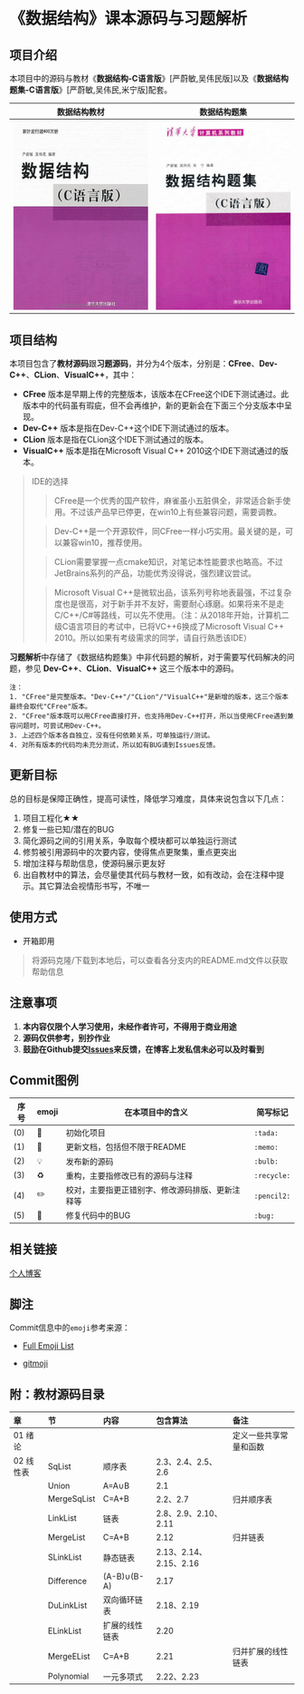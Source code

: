 # 《数据结构》课本源码与习题解析


## 项目介绍

本项目中的源码与教材《**数据结构-C语言版**》[严蔚敏,吴伟民版]以及《**数据结构题集-C语言版**》[严蔚敏,吴伟民,米宁版]配套。

|           数据结构教材           |           数据结构题集           |
| :----------------------------: | :----------------------------: |
| ![数据结构教材](数据结构教材.png) | ![数据结构题集](数据结构题集.png) |


## 项目结构

本项目包含了**教材源码**跟**习题源码**，并分为4个版本，分别是：**CFree**、**Dev-C++**、**CLion**、**VisualC++**，其中：

- **CFree** 版本是早期上传的完整版本，该版本在CFree这个IDE下测试通过。此版本中的代码虽有瑕疵，但不会再维护，新的更新会在下面三个分支版本中呈现。
- **Dev-C++** 版本是指在Dev-C++这个IDE下测试通过的版本。
- **CLion** 版本是指在CLion这个IDE下测试通过的版本。
- **VisualC++** 版本是指在Microsoft Visual C++ 2010这个IDE下测试通过的版本。

> IDE的选择    
>> CFree是一个优秀的国产软件，麻雀虽小五脏俱全，非常适合新手使用。不过该产品早已停更，在win10上有些兼容问题，需要调教。    
>  
>> Dev-C++是一个开源软件，同CFree一样小巧实用。最关键的是，可以兼容win10，推荐使用。   
>  
>> CLion需要掌握一点cmake知识，对笔记本性能要求也略高。不过JetBrains系列的产品，功能优秀没得说，强烈建议尝试。    
>  
>> Microsoft Visual C++是微软出品，该系列号称地表最强，不过复杂度也是很高，对于新手并不友好，需要耐心琢磨。如果将来不是走C/C++/C#等路线，可以先不使用。（注：从2018年开始，计算机二级C语言项目的考试中，已将VC++6换成了Microsoft Visual C++ 2010。所以如果有考级需求的同学，请自行熟悉该IDE）    

**习题解析**中存储了《数据结构题集》中非代码题的解析，对于需要写代码解决的问题，参见 **Dev-C++**、**CLion**、**VisualC++** 这三个版本中的源码。

```
注：
1. "CFree"是完整版本。"Dev-C++"/"CLion"/"VisualC++"是新增的版本，这三个版本最终会取代"CFree"版本。
2. "CFree"版本既可以用CFree直接打开，也支持用Dev-C++打开，所以当使用CFree遇到兼容问题时，可尝试用Dev-C++。
3. 上述四个版本各自独立，没有任何依赖关系，可单独运行/测试。
4. 对所有版本的代码均未充分测试，所以如有BUG请到Issues反馈。
```


## 更新目标

总的目标是保障正确性，提高可读性，降低学习难度，具体来说包含以下几点：

1. 项目工程化★★
2. 修复一些已知/潜在的BUG
3. 简化源码之间的引用关系，争取每个模块都可以单独运行测试
4. 修剪被引用源码中的次要内容，使得焦点更聚集，重点更突出
5. 增加注释与帮助信息，使源码展示更友好
6. 出自教材中的算法，会尽量使其代码与教材一致，如有改动，会在注释中提示。其它算法会视情形书写，不唯一


## 使用方式

*   开箱即用

> 将源码克隆/下载到本地后，可以查看各分支内的README.md文件以获取帮助信息


## 注意事项

1. **本内容仅限个人学习使用，未经作者许可，不得用于商业用途**
2. **源码仅供参考，别抄作业**
3. **鼓励在Github提交[Issues](https://github.com/kangjianwei/Data-Structure/issues)来反馈，在博客上发私信未必可以及时看到**


## Commit图例

| 序号 |   emoji   |               在本项目中的含义               |   简写标记   |
| ---- | --------- | ------------------------------------------- | ----------- |
| (0) | :tada:    | 初始化项目                                   | `:tada:`    |
| (1) | :memo:    | 更新文档，包括但不限于README                  | `:memo:`    |
| (2) | :bulb:    | 发布新的源码                                 | `:bulb:`    |
| (3) | :recycle: | 重构，主要指修改已有的源码与注释               | `:recycle:` |
| (4) | :pencil2: | 校对，主要指更正错别字、修改源码排版、更新注释等 | `:pencil2:` |
| (5) | :bug:     | 修复代码中的BUG                              | `:bug:`     |


## 相关链接

[个人博客](http://www.cnblogs.com/kangjianwei101) 


## 脚注
    
Commit信息中的`emoji`参考来源：
    
* [Full Emoji List](https://unicode.org/emoji/charts/full-emoji-list.html)   
   
* [gitmoji](https://gitmoji.carloscuesta.me/) 


## 附：教材源码目录

| 章        | 节          | 内容          | 包含算法               | 备注                 |
| :------- | :---------- | :----------- | :-------------------- | :------------------- |
| 01 绪论   |             |              |                       | 定义一些共享常量和函数 |
| 02 线性表 | SqList      | 顺序表        | 2.3、2.4、2.5、2.6     |                      |
|          | Union       | A=A∪B        | 2.1                   |                      |
|          | MergeSqList | C=A+B        | 2.2、2.7               | 归并顺序表            |
|          | LinkList    | 链表          | 2.8、2.9、2.10、2.11   |                      |
|          | MergeList   | C=A+B        | 2.12                  | 归并链表             |
|          | SLinkList   | 静态链表      | 2.13、2.14、2.15、2.16 |                      |
|          | Difference  | (A-B)∪(B-A)  | 2.17                  |                      |
|          | DuLinkList  | 双向循环链表   | 2.18、2.19             |                      |
|          | ELinkList   | 扩展的线性链表 | 2.20                  |                      |
|          | MergeEList  | C=A+B        | 2.21                  | 归并扩展的线性链表     |
|          | Polynomial  | 一元多项式     | 2.22、2.23             |                      |
